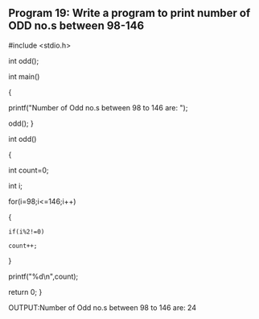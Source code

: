 ## Program 19: Write a program to print number of ODD no.s between 98-146 
#include <stdio.h>

int odd();

int main()

{

printf("Number of Odd no.s between 98 to 146 are: ");

odd();
}

int odd()

{

int count=0;

int i;

for(i=98;i<=146;i++)

{

    if(i%2!=0)
    
    count++;
    
}

printf("%d\n",count);

return 0;
}

OUTPUT:Number of Odd no.s between 98 to 146 are: 24
